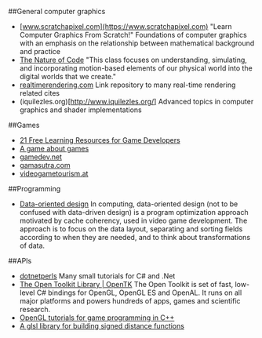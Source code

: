 ##General computer graphics
+ [www.scratchapixel.com](https://www.scratchapixel.com) "Learn Computer Graphics From Scratch!" Foundations of computer graphics with an emphasis on the relationship between mathematical background and practice
+ [The Nature of Code](https://natureofcode.com) "This class focuses on understanding, simulating, and incorporating motion-based elements of our physical world into the digital worlds that we create."
+ [realtimerendering.com](http://www.realtimerendering.com/) Link repository to many real-time rendering related cites
+ (iquilezles.org)[http://www.iquilezles.org/] Advanced topics in computer graphics and shader implementations

##Games
+ [21 Free Learning Resources for Game Developers](http://www.gamecareerguide.com/features/1455/21_free_learning_resources_for_.php)
+ [A game about games](http://www.kongregate.com/de/games/pixelate/understanding-games-episode-1)
+ [gamedev.net](https://www.gamedev.net)
+ [gamasutra.com](https://www.gamasutra.com)
+ [videogametourism.at](https://videogametourism.at)

##Programming
+ [Data-oriented design](http://www.dataorienteddesign.com/dodmain/dodmain.html) In computing, data-oriented design (not to be confused with data-driven design) is a program optimization approach motivated by cache coherency, used in video game development. The approach is to focus on the data layout, separating and sorting fields according to when they are needed, and to think about transformations of data.

##APIs
+ [dotnetperls](https://www.dotnetperls.com/) Many small tutorials for C# and .Net
+ [The Open Toolkit Library | OpenTK](https://opentk.github.io/) The Open Toolkit is set of fast, low-level C# bindings for OpenGL, OpenGL ES and OpenAL. It runs on all major platforms and powers hundreds of apps, games and scientific research.
+ [OpenGL tutorials for game programming in C++](http://in2gpu.com/category/game-development/)
+ [A glsl library for building signed distance functions](http://mercury.sexy/hg_sdf/)